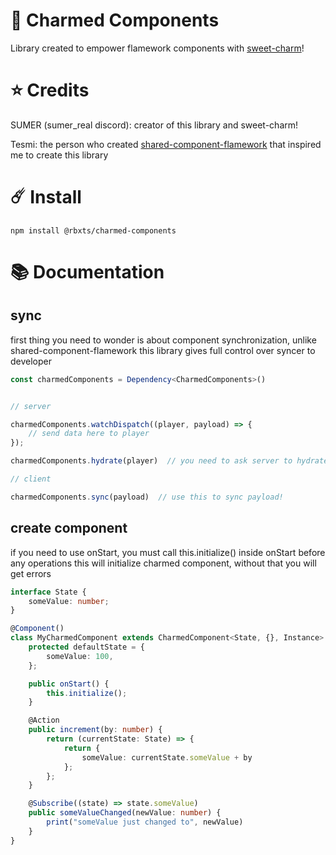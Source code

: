# 💫 Charmed Components

Library created to empower flamework components with [sweet-charm](https://github.com/MelonBytes-Studio/sweet-charm)!

# ⭐️ Credits

SUMER (sumer_real discord): creator of this library and sweet-charm!

Tesmi: the person who created [shared-component-flamework](https://github.com/Tesmi-Develop/shared-component-flamework/) that inspired me to create this library

# ☄️ Install

``npm install @rbxts/charmed-components``

# 📚 Documentation

## sync
first thing you need to wonder is about component synchronization, unlike shared-component-flamework this library gives full control over syncer to developer

```ts
const charmedComponents = Dependency<CharmedComponents>()


// server

charmedComponents.watchDispatch((player, payload) => {
	// send data here to player
});

charmedComponents.hydrate(player)  // you need to ask server to hydrate when player ready

// client

charmedComponents.sync(payload)  // use this to sync payload!
```

## create component

if you need to use onStart, you must call this.initialize() inside onStart before any operations this will initialize charmed component, without that you will get errors

```ts
interface State {
	someValue: number;
}

@Component()
class MyCharmedComponent extends CharmedComponent<State, {}, Instance> implements OnStart {
	protected defaultState = {
		someValue: 100,
	};

	public onStart() {
		this.initialize();
	}

	@Action
	public increment(by: number) {
		return (currentState: State) => {
			return {
				someValue: currentState.someValue + by
			};
		};
	}

	@Subscribe((state) => state.someValue)
	public someValueChanged(newValue: number) {
		print("someValue just changed to", newValue)
	}
}
```
